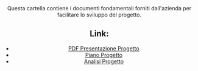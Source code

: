 <div style = "text-align: center">
Questa cartella contiene i documenti fondamentali forniti dall'azienda per facilitare lo sviluppo del progetto.

<h2>Link:</h2>

- <a href = "https://github.com/Comparotto-Pietro/Terranova/blob/1a70fe391b2a4ee5014f1ac5bd3bf43812267778/Documenti%20Terranova/Presentazione%20Terranova.pdf">PDF Presentazione Progetto</a>
- <a href = "https://github.com/Comparotto-Pietro/Terranova/blob/1a70fe391b2a4ee5014f1ac5bd3bf43812267778/Documenti%20Terranova/PCTO_Piano_Progetto_2024.xlsx">Piano Progetto</a>
- <a href = "https://github.com/Comparotto-Pietro/Terranova/blob/1a70fe391b2a4ee5014f1ac5bd3bf43812267778/Documenti%20Terranova/PCTO_modello_documento_analisi_2024.xlsx">Analisi Progetto</a>

</div>